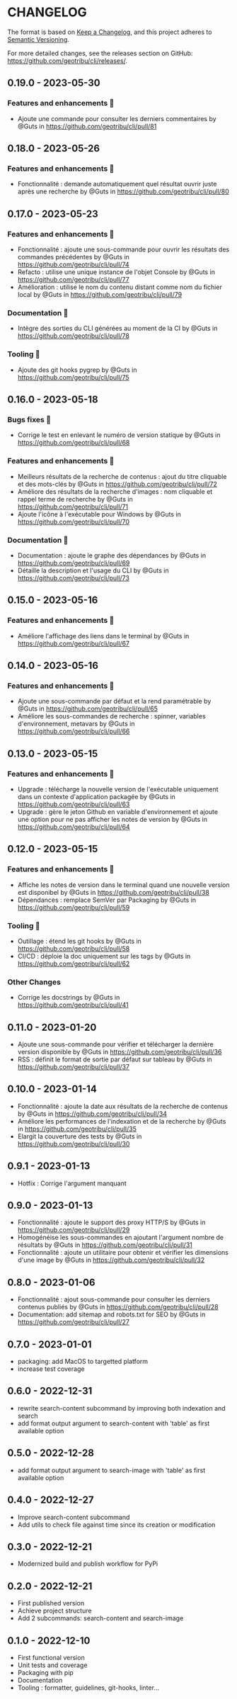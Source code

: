 # CHANGELOG

The format is based on [Keep a Changelog](https://keepachangelog.com/), and this project adheres to [Semantic Versioning](https://semver.org/).

For more detailed changes, see the releases section on GitHub: <https://github.com/geotribu/cli/releases/>.

<!--

Unreleased

## {version_tag} - YYYY-DD-mm

### Added

### Changed

### Removed

-->

## 0.19.0 - 2023-05-30

### Features and enhancements 🎉

* Ajoute une commande pour consulter les derniers commentaires by @Guts in <https://github.com/geotribu/cli/pull/81>

## 0.18.0 - 2023-05-26

### Features and enhancements 🎉

* Fonctionnalité : demande automatiquement quel résultat ouvrir juste après une recherche by @Guts in <https://github.com/geotribu/cli/pull/80>

## 0.17.0 - 2023-05-23

### Features and enhancements 🎉

* Fonctionnalité : ajoute une sous-commande pour ouvrir les résultats des commandes précédentes by @Guts in <https://github.com/geotribu/cli/pull/74>
* Refacto : utilise une unique instance de l'objet Console by @Guts in <https://github.com/geotribu/cli/pull/77>
* Amélioration : utilise le nom du contenu distant comme nom du fichier local by @Guts in <https://github.com/geotribu/cli/pull/79>

### Documentation 📖

* Intègre des sorties du CLI générées au moment de la CI by @Guts in <https://github.com/geotribu/cli/pull/78>

### Tooling 🔧

* Ajoute des git hooks pygrep by @Guts in <https://github.com/geotribu/cli/pull/75>

## 0.16.0 - 2023-05-18

### Bugs fixes 🐛

* Corrige le test en enlevant le numéro de version statique by @Guts in <https://github.com/geotribu/cli/pull/68>

### Features and enhancements 🎉

* Meilleurs résultats de la recherche de contenus : ajout du titre cliquable et des mots-clés by @Guts in <https://github.com/geotribu/cli/pull/72>
* Améliore des résultats de la recherche d'images : nom cliquable et rappel terme de recherche by @Guts in <https://github.com/geotribu/cli/pull/71>
* Ajoute l'icône à l'exécutable pour Windows by @Guts in <https://github.com/geotribu/cli/pull/70>

### Documentation 📖

* Documentation : ajoute le graphe des dépendances by @Guts in <https://github.com/geotribu/cli/pull/69>
* Détaille la description et l'usage du CLI by @Guts in <https://github.com/geotribu/cli/pull/73>

## 0.15.0 - 2023-05-16

### Features and enhancements 🎉

* Améliore l'affichage des liens dans le terminal by @Guts in <https://github.com/geotribu/cli/pull/67>

## 0.14.0 - 2023-05-16

### Features and enhancements 🎉

* Ajoute une sous-commande par défaut et la rend paramétrable by @Guts in <https://github.com/geotribu/cli/pull/65>
* Améliore les sous-commandes de recherche : spinner, variables d'environnement, metavars by @Guts in <https://github.com/geotribu/cli/pull/66>

## 0.13.0 - 2023-05-15

### Features and enhancements 🎉

* Upgrade : télécharge la nouvelle version de l'exécutable uniquement dans un contexte d'application packagée by @Guts in <https://github.com/geotribu/cli/pull/63>
* Upgrade : gère le jeton Github en variable d'environnement et ajoute une option pour ne pas afficher les notes de version by @Guts in <https://github.com/geotribu/cli/pull/64>

## 0.12.0 - 2023-05-15

### Features and enhancements 🎉

* Affiche les notes de version dans le terminal quand une nouvelle version est disponibel by @Guts in <https://github.com/geotribu/cli/pull/38>
* Dépendances : remplace SemVer par Packaging by @Guts in <https://github.com/geotribu/cli/pull/59>

### Tooling 🔧

* Outillage : étend les git hooks by @Guts in <https://github.com/geotribu/cli/pull/58>
* CI/CD : déploie la doc uniquement sur les tags by @Guts in <https://github.com/geotribu/cli/pull/62>

### Other Changes

* Corrige les docstrings by @Guts in <https://github.com/geotribu/cli/pull/41>

## 0.11.0 - 2023-01-20

* Ajoute une sous-commande pour vérifier et télécharger la dernière version disponible by @Guts in <https://github.com/geotribu/cli/pull/36>
* RSS : définit le format de sortie par défaut sur tableau by @Guts in <https://github.com/geotribu/cli/pull/37>

## 0.10.0 - 2023-01-14

* Fonctionnalité : ajoute la date aux résultats de la recherche de contenus by @Guts in <https://github.com/geotribu/cli/pull/34>
* Améliore les performances de l'indexation et de la recherche by @Guts in <https://github.com/geotribu/cli/pull/35>
* Elargit la couverture des tests by @Guts in <https://github.com/geotribu/cli/pull/30>

## 0.9.1 - 2023-01-13

* Hotfix : Corrige l'argument manquant

## 0.9.0 - 2023-01-13

* Fonctionnalité : ajoute le support des proxy HTTP/S by @Guts in <https://github.com/geotribu/cli/pull/29>
* Homogénéise les sous-commandes en ajoutant l'argument nombre de résultats by @Guts in <https://github.com/geotribu/cli/pull/31>
* Fonctionnalité : ajoute un utilitaire pour obtenir et vérifier les dimensions d'une image by @Guts in <https://github.com/geotribu/cli/pull/32>

## 0.8.0 - 2023-01-06

* Fonctionnalité : ajout sous-commande pour consulter les derniers contenus publiés by @Guts in <https://github.com/geotribu/cli/pull/28>
* Documentation: add sitemap and robots.txt for SEO by @Guts in <https://github.com/geotribu/cli/pull/27>

## 0.7.0 - 2023-01-01

* packaging: add MacOS to targetted platform
* increase test coverage

## 0.6.0 - 2022-12-31

* rewrite search-content subcommand by improving both indexation and search
* add format output argument to search-content with 'table' as first available option

## 0.5.0 - 2022-12-28

* add format output argument to search-image with 'table' as first available option

## 0.4.0 - 2022-12-27

* Improve search-content subcommand
* Add utils to check file against time since its creation or modification

## 0.3.0 - 2022-12-21

* Modernized build and publish workflow for PyPi

## 0.2.0 - 2022-12-21

* First published version
* Achieve project structure
* Add 2 subcommands: search-content and search-image

## 0.1.0 - 2022-12-10

* First functional version
* Unit tests and coverage
* Packaging with pip
* Documentation
* Tooling : formatter, guidelines, git-hooks, linter...
